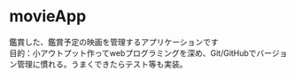 # movieApp
鑑賞した、鑑賞予定の映画を管理するアプリケーションです  
目的：小アウトプット作ってwebプログラミングを深め、Git/GitHubでバージョン管理に慣れる。うまくできたらテスト等も実装。
